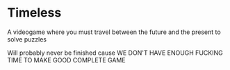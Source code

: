 # Timeless
A videogame where you must travel between the future and the present to solve puzzles

Will probably never be finished cause WE DON'T HAVE ENOUGH FUCKING TIME TO MAKE GOOD COMPLETE GAME
